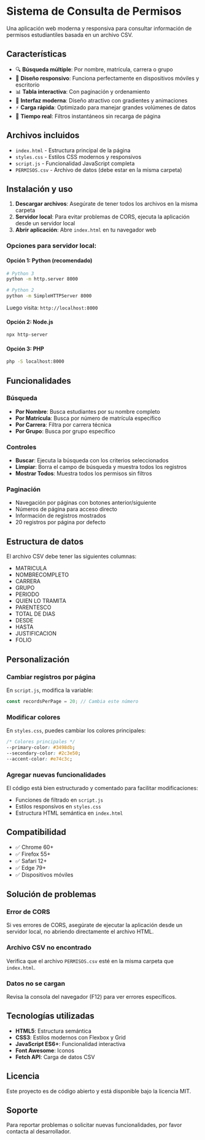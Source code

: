 # Sistema de Consulta de Permisos

Una aplicación web moderna y responsiva para consultar información de permisos estudiantiles basada en un archivo CSV.

## Características

- 🔍 **Búsqueda múltiple**: Por nombre, matrícula, carrera o grupo
- 📱 **Diseño responsivo**: Funciona perfectamente en dispositivos móviles y escritorio
- 📊 **Tabla interactiva**: Con paginación y ordenamiento
- 🎨 **Interfaz moderna**: Diseño atractivo con gradientes y animaciones
- ⚡ **Carga rápida**: Optimizado para manejar grandes volúmenes de datos
- 🔄 **Tiempo real**: Filtros instantáneos sin recarga de página

## Archivos incluidos

- `index.html` - Estructura principal de la página
- `styles.css` - Estilos CSS modernos y responsivos
- `script.js` - Funcionalidad JavaScript completa
- `PERMISOS.csv` - Archivo de datos (debe estar en la misma carpeta)

## Instalación y uso

1. **Descargar archivos**: Asegúrate de tener todos los archivos en la misma carpeta
2. **Servidor local**: Para evitar problemas de CORS, ejecuta la aplicación desde un servidor local
3. **Abrir aplicación**: Abre `index.html` en tu navegador web

### Opciones para servidor local:

#### Opción 1: Python (recomendado)
```bash
# Python 3
python -m http.server 8000

# Python 2
python -m SimpleHTTPServer 8000
```
Luego visita: `http://localhost:8000`

#### Opción 2: Node.js
```bash
npx http-server
```

#### Opción 3: PHP
```bash
php -S localhost:8000
```

## Funcionalidades

### Búsqueda
- **Por Nombre**: Busca estudiantes por su nombre completo
- **Por Matrícula**: Busca por número de matrícula específico
- **Por Carrera**: Filtra por carrera técnica
- **Por Grupo**: Busca por grupo específico

### Controles
- **Buscar**: Ejecuta la búsqueda con los criterios seleccionados
- **Limpiar**: Borra el campo de búsqueda y muestra todos los registros
- **Mostrar Todos**: Muestra todos los permisos sin filtros

### Paginación
- Navegación por páginas con botones anterior/siguiente
- Números de página para acceso directo
- Información de registros mostrados
- 20 registros por página por defecto

## Estructura de datos

El archivo CSV debe tener las siguientes columnas:
- MATRICULA
- NOMBRECOMPLETO
- CARRERA
- GRUPO
- PERIODO
- QUIEN LO TRAMITA
- PARENTESCO
- TOTAL DE DIAS
- DESDE
- HASTA
- JUSTIFICACION
- FOLIO

## Personalización

### Cambiar registros por página
En `script.js`, modifica la variable:
```javascript
const recordsPerPage = 20; // Cambia este número
```

### Modificar colores
En `styles.css`, puedes cambiar los colores principales:
```css
/* Colores principales */
--primary-color: #3498db;
--secondary-color: #2c3e50;
--accent-color: #e74c3c;
```

### Agregar nuevas funcionalidades
El código está bien estructurado y comentado para facilitar modificaciones:
- Funciones de filtrado en `script.js`
- Estilos responsivos en `styles.css`
- Estructura HTML semántica en `index.html`

## Compatibilidad

- ✅ Chrome 60+
- ✅ Firefox 55+
- ✅ Safari 12+
- ✅ Edge 79+
- ✅ Dispositivos móviles

## Solución de problemas

### Error de CORS
Si ves errores de CORS, asegúrate de ejecutar la aplicación desde un servidor local, no abriendo directamente el archivo HTML.

### Archivo CSV no encontrado
Verifica que el archivo `PERMISOS.csv` esté en la misma carpeta que `index.html`.

### Datos no se cargan
Revisa la consola del navegador (F12) para ver errores específicos.

## Tecnologías utilizadas

- **HTML5**: Estructura semántica
- **CSS3**: Estilos modernos con Flexbox y Grid
- **JavaScript ES6+**: Funcionalidad interactiva
- **Font Awesome**: Iconos
- **Fetch API**: Carga de datos CSV

## Licencia

Este proyecto es de código abierto y está disponible bajo la licencia MIT.

## Soporte

Para reportar problemas o solicitar nuevas funcionalidades, por favor contacta al desarrollador.
